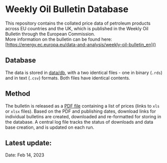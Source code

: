# Weekly Oil Bulletin Database

This repository contains the collated price data of petroleum products across EU countries and the UK, which is published in the Weekly Oil Bulletin through the European Commission.  
More information on the bulletin can be found here: [https://energy.ec.europa.eu/data-and-analysis/weekly-oil-bulletin_en]()

## Database

The data is stored in [data/db](), with a two identical files - one in binary (`.rds`) and in text (`.csv`) formats.
Both files have identical contents.

## Method

The bulletin is released as a [PDF file](https://ec.europa.eu/energy/observatory/reports/List-of-WOB.pdf) containing a list of prices (links to `xls` or `xlsx` files).
Based on the PDF and publishing dates, download links for individual bulletins are created, downloaded and re-formatted for storing in the database.
A central log file tracks the status of downloads and data base creation, and is updated on each run.

## Latest update:

Date: Feb 14, 2023
